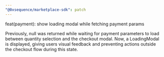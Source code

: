 ```yaml
---
"@0xsequence/marketplace-sdk": patch
---
```


feat(payment): show loading modal while fetching payment params

Previously, null was returned while waiting for payment parameters to load between quantity selection and the checkout modal. 
Now, a LoadingModal is displayed, giving users visual feedback and preventing actions outside the checkout flow during this state.